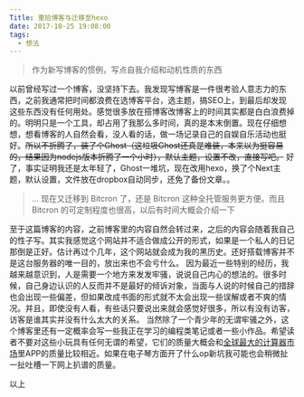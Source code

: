 ```yaml
---
Title: 重拾博客与迁移至hexo
date: 2017-10-25 19:08:00
tags: 
  - 想法
---
```


> 作为新写博客的惯例，写点自我介绍和动机性质的东西

以前曾经写过一个博客，没坚持下去。我发现写博客是一件很考验人意志力的东西，之前我通常把时间都浪费在选博客平台，选主题，搞SEO上，到最后却发现这些东西没有任何用处。感觉很多放在搭博客改博客上的时间其实都是白白浪费掉的。明明只是一个工具，却占用了我那么多时间，真的是本末倒置。现在仔细想想，想看博客的人自然会看，没人看的话，做一场记录自己的自娱自乐活动也挺好。~~所以不折腾了，装了个Ghost（这垃圾Ghost还真是难装，本来以为挺容易的，结果因为nodejs版本折腾了一个小时），默认主题，设置不改，直接写吧。~~ 好了，事实证明我还是太年轻了，Ghost一堆坑，现在改用hexo，换了个Next主题，默认设置，文件放在dropbox自动同步，还免了备份文章。。

> ... 现在又迁移到 Bitcron 了，还是 Bitcron 这种全托管服务更方便。而且 Bitcron 的可定制程度也很高，以后有时间大概会介绍一下

至于这篇博客的内容，之前博客里的内容自然会转过来，之后的内容会随着我自己的性子写。其实我感觉这个网站并不适合做成公开的形式，如果是一个私人的日记那倒是正好。估计再过个几年，这个网站就会成为我的黑历史。还好搭载博客并不是这台服务器的唯一目的，放出来也不会亏什么。
因为最近一些特别的经历，我越来越意识到，人是需要一个地方来发发牢骚，说说自己内心的想法的。很多时候，自己身边认识的人反而并不是最好的倾诉对象，当面与人说的时候自己的措辞也会出现一些偏差，但如果改成书面的形式就不太会出现一些误解或者不爽的情况。并且，即使没有人看，有些话只要说出来就会感觉好很多，所以有没有访客，访客是谁其实并没有什么太大的关系。
当然除了一个青少年的无谓牢骚之外，这个博客里还有一定概率会写一些我正在学习的编程类笔记或者一些小作品。希望读者不要对这些小玩具有任何无谓的希望，它们的质量大概会和[全球最大的计算器市场](https://coolapk.com)里APP的质量比较相近。如果在电子琴方面开了什么op新坑我可能也会稍微扯一扯吐槽一下网上扒谱的质量。

以上